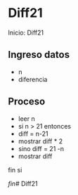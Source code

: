 # Diff21
Inicio: Diff21

##  Ingreso datos
- n
- diferencia

## Proceso
- leer n
- si n > 21 entonces
- diff = n-21
- mostrar diff * 2
- sino diff = 21 -n
- mostrar diff

fin si

*fin*# Diff21